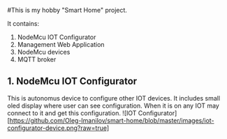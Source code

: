 #This is my hobby "Smart Home" project. 

It contains:
1. NodeMcu IOT Configurator
2. Management Web Application
3. NodeMcu devices
4. MQTT broker 

## 1. NodeMcu IOT Configurator

This is autonomus device to configure other IOT devices. It includes small oled display where user can see configuration. When it is on any IOT may connect to it and get this configuration.
![IOT Configurator][https://github.com/Oleg-Imanilov/smart-home/blob/master/images/iot-configurator-device.png?raw=true]

